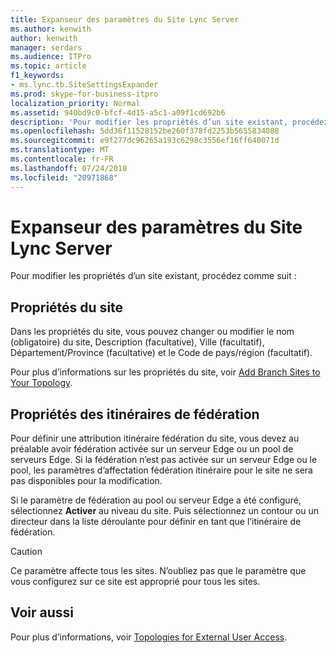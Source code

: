```yaml
---
title: Expanseur des paramètres du Site Lync Server
ms.author: kenwith
author: kenwith
manager: serdars
ms.audience: ITPro
ms.topic: article
f1_keywords:
- ms.lync.tb.SiteSettingsExpander
ms.prod: skype-for-business-itpro
localization_priority: Normal
ms.assetid: 940bd9c0-bfcf-4d15-a5c1-a09f1cd692b6
description: 'Pour modifier les propriétés d’un site existant, procédez comme suit :'
ms.openlocfilehash: 5dd36f11528152be260f378fd2253b5655834088
ms.sourcegitcommit: e9f277dc96265a193c6298c3556ef16ff640071d
ms.translationtype: MT
ms.contentlocale: fr-FR
ms.lasthandoff: 07/24/2018
ms.locfileid: "20971868"
---
```

# <a name="lync-server-site-settings-expander"></a>Expanseur des paramètres du Site Lync Server
 
Pour modifier les propriétés d’un site existant, procédez comme suit :
  


## <a name="site-properties"></a>Propriétés du site

Dans les propriétés du site, vous pouvez changer ou modifier le nom (obligatoire) du site, Description (facultative), Ville (facultatif), Département/Province (facultative) et le Code de pays/région (facultatif).
  
Pour plus d’informations sur les propriétés du site, voir [Add Branch Sites to Your Topology](http://technet.microsoft.com/library/b9c35fb0-0081-4aeb-8f95-ac2fcc6c3335.aspx).
  
## <a name="federation-route-properties"></a>Propriétés des itinéraires de fédération

Pour définir une attribution itinéraire fédération du site, vous devez au préalable avoir fédération activée sur un serveur Edge ou un pool de serveurs Edge. Si la fédération n’est pas activée sur un serveur Edge ou le pool, les paramètres d’affectation fédération itinéraire pour le site ne sera pas disponibles pour la modification.
  
Si le paramètre de fédération au pool ou serveur Edge a été configuré, sélectionnez **Activer** au niveau du site. Puis sélectionnez un contour ou un directeur dans la liste déroulante pour définir en tant que l’itinéraire de fédération.
  
> [!CAUTION]
> Ce paramètre affecte tous les sites. N’oubliez pas que le paramètre que vous configurez sur ce site est approprié pour tous les sites. 
  
## <a name="see-also"></a>Voir aussi

Pour plus d’informations, voir [Topologies for External User Access](http://technet.microsoft.com/library/25697446-b045-4d12-9b1c-47f694b4f224.aspx).
  

